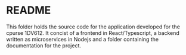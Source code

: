 # README

This folder holds the source code for the application developed for the cpurse 1DV612. It concist of a frontend in React/Typescript, a backend written as microservices in Nodejs and a folder containing the documentation for the project.

